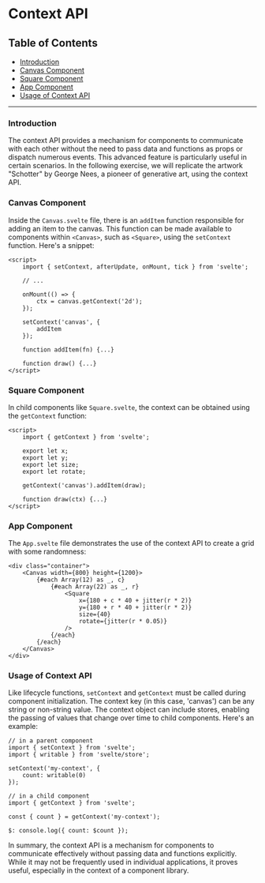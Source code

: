 # Context API

## Table of Contents
- [Introduction](#introduction)
- [Canvas Component](#canvas-component)
- [Square Component](#square-component)
- [App Component](#app-component)
- [Usage of Context API](#usage-of-context-api)

---

### Introduction

The context API provides a mechanism for components to communicate with each other without the need to pass data and functions as props or dispatch numerous events. This advanced feature is particularly useful in certain scenarios. In the following exercise, we will replicate the artwork "Schotter" by George Nees, a pioneer of generative art, using the context API.

### Canvas Component

Inside the `Canvas.svelte` file, there is an `addItem` function responsible for adding an item to the canvas. This function can be made available to components within `<Canvas>`, such as `<Square>`, using the `setContext` function. Here's a snippet:

```svelte
<script>
    import { setContext, afterUpdate, onMount, tick } from 'svelte';

    // ...

    onMount(() => {
        ctx = canvas.getContext('2d');
    });

    setContext('canvas', {
        addItem
    });

    function addItem(fn) {...}

    function draw() {...}
</script>
```

### Square Component

In child components like `Square.svelte`, the context can be obtained using the `getContext` function:

```svelte
<script>
    import { getContext } from 'svelte';

    export let x;
    export let y;
    export let size;
    export let rotate;

    getContext('canvas').addItem(draw);

    function draw(ctx) {...}
</script>
```

### App Component

The `App.svelte` file demonstrates the use of the context API to create a grid with some randomness:

```svelte
<div class="container">
    <Canvas width={800} height={1200}>
        {#each Array(12) as _, c}
            {#each Array(22) as _, r}
                <Square
                    x={180 + c * 40 + jitter(r * 2)}
                    y={180 + r * 40 + jitter(r * 2)}
                    size={40}
                    rotate={jitter(r * 0.05)}
                />
            {/each}
        {/each}
    </Canvas>
</div>
```

### Usage of Context API

Like lifecycle functions, `setContext` and `getContext` must be called during component initialization. The context key (in this case, 'canvas') can be any string or non-string value. The context object can include stores, enabling the passing of values that change over time to child components. Here's an example:

```svelte
// in a parent component
import { setContext } from 'svelte';
import { writable } from 'svelte/store';

setContext('my-context', {
    count: writable(0)
});

// in a child component
import { getContext } from 'svelte';

const { count } = getContext('my-context');

$: console.log({ count: $count });
```

In summary, the context API is a mechanism for components to communicate effectively without passing data and functions explicitly. While it may not be frequently used in individual applications, it proves useful, especially in the context of a component library.